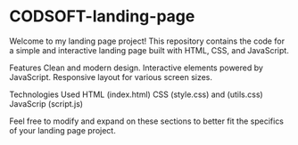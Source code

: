 # CODSOFT-landing-page
Welcome to my landing page project! This repository contains the code for a simple and interactive landing page built with HTML, CSS, and JavaScript.

Features
Clean and modern design.
Interactive elements powered by JavaScript.
Responsive layout for various screen sizes.

Technologies Used
HTML (index.html)
CSS  (style.css) and (utils.css)
JavaScrip (script.js)

Feel free to modify and expand on these sections to better fit the specifics of your landing page project. 
